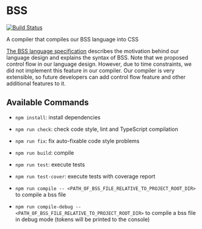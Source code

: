 # BSS

[![Build Status](https://travis-ci.com/chuntonggao/bss.svg?token=jZDqPsD54k2hHRw7x8zD&branch=master)](https://travis-ci.com/chuntonggao/bss)

A compiler that compiles our BSS language into CSS

[The BSS language specification](https://cgao.info/bss-language-design) describes the motivation behind our language design and explains the syntax of BSS. Note that we proposed control flow in our language design. However, due to time constraints, we did not implement this feature in our compiler. Our compiler is very extensible, so future developers can add control flow feature and other additional features to it.

## Available Commands

- `npm install`: install dependencies
  
- `npm run check`: check code style, lint and TypeScript compilation
  
- `npm run fix`: fix auto-fixable code style problems
  
- `npm run build`: compile

- `npm run test`: execute tests

- `npm run test-cover`: execute tests with coverage report

- `npm run compile -- <PATH_OF_BSS_FILE_RELATIVE_TO_PROJECT_ROOT_DIR>` to compile a bss file
  
- `npm run compile-debug -- <PATH_OF_BSS_FILE_RELATIVE_TO_PROJECT_ROOT_DIR>` to compile a bss file in debug mode (tokens will be printed to the console)
